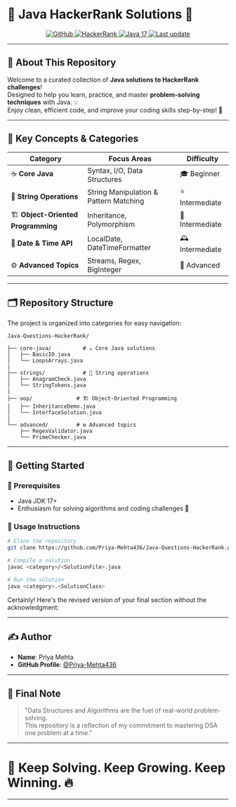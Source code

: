 
# 🚀 Java HackerRank Solutions 🌟

<p align="center">
  <a href="https://github.com/Priya-Mehta436" target="_blank">
    <img src="https://img.shields.io/badge/GitHub-Priya_Mehta436-181717?style=flat-square&logo=github" alt="GitHub"/>
  </a>
  <a href="https://www.hackerrank.com/profile/Priya12z9sc" target="_blank">
    <img src="https://img.shields.io/badge/HackerRank-Priya_Mehta-1BA94C?style=flat-square&logo=HackerRank" alt="HackerRank"/>
  </a>
  <a href="#" target="_blank">
    <img src="https://img.shields.io/badge/Java-17-ED8B00?style=flat-square&logo=openjdk" alt="Java 17"/>
  </a>
  <a href="#" target="_blank">
    <img src="https://img.shields.io/github/last-commit/Priya-Mehta436/Java-Questions-HackerRank?style=flat-square" alt="Last update"/>
  </a>
</p>

---

## 🎯 About This Repository

Welcome to a curated collection of **Java solutions to HackerRank challenges**!  
Designed to help you learn, practice, and master **problem-solving techniques** with Java. 💡  
Enjoy clean, efficient code, and improve your coding skills step-by-step! 🚀

---

## 🔑 Key Concepts & Categories

| Category                            | Focus Areas                              | Difficulty        |
|-------------------------------------|------------------------------------------|-------------------|
| ☕ **Core Java**                   | Syntax, I/O, Data Structures             | 🎓 Beginner      |
| 📝 **String Operations**           | String Manipulation & Pattern Matching   | ⭐ Intermediate  |
| 🏗️ **Object-Oriented Programming** | Inheritance, Polymorphism                | 🚧 Intermediate  |
| 📅 **Date & Time API**             | LocalDate, DateTimeFormatter             | 🕰️ Intermediate  |
| ⚙️ **Advanced Topics**             | Streams, Regex, BigInteger               | 💎 Advanced      |

---

## 🗂️ Repository Structure

The project is organized into categories for easy navigation:

```
Java-Questions-HackerRank/

├── core-java/          # ☕ Core Java solutions
│   ├── BasicIO.java
│   └── LoopsArrays.java
|
├── strings/            # 📝 String operations
│   ├── AnagramCheck.java
│   └── StringTokens.java
|
├── oop/              # 🏗️ Object-Oriented Programming
│   ├── InheritanceDemo.java
│   └── InterfaceSolution.java
|
└── advanced/         # ⚙️ Advanced topics
    ├── RegexValidator.java
    └── PrimeChecker.java

```

---

## 🚀 Getting Started

### 🔧 Prerequisites

- Java JDK 17+  
- Enthusiasm for solving algorithms and coding challenges 💪

### 🎯 Usage Instructions

```bash
# Clone the repository
git clone https://github.com/Priya-Mehta436/Java-Questions-HackerRank.git

# Compile a solution
javac <category>/<SolutionFile>.java

# Run the solution
java <category>.<SolutionClass>
```
Certainly! Here's the revised version of your final section without the acknowledgment:

---

## ✍️ Author

- **Name**: Priya Mehta  
- **GitHub Profile**: [@Priya-Mehta436](https://github.com/Priya-Mehta436)

---

## 📣 Final Note

> "Data Structures and Algorithms are the fuel of real-world problem-solving.  
> This repository is a reflection of my commitment to mastering DSA one problem at a time."

---

# 🚀 Keep Solving. Keep Growing. Keep Winning. 🔥

---

